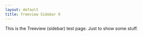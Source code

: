 ```yaml
---
layout: default
title: Treeview Sidebar 9
---
```


This is the Treeview (sidebar) test page. Just to show some stuff.
